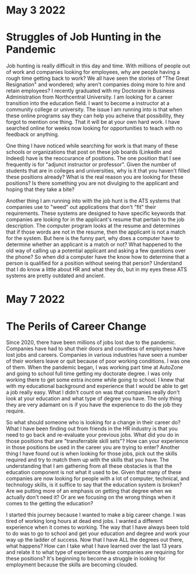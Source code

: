 # May 3 2022

# Struggles of Job Hunting in the Pandemic

Job hunting is really difficult in this day and time. 
With millions of people out of work and companies looking for employees, why are people having a rough time getting back to work? 
We all have seen the stories of "The Great Resignation" and wondered; why aren't companies doing more to hire and retain employees? 
I recently graduated with my Doctorate in Business Administration from Northcentral University. 
I am looking for a career transition into the education field. 
I want to become a instructor at a community college or university. 
The issue I am running into is that when these online programs say they can help you acheive that possibility, they forgot to mention one thing. 
That it will be at your own hard work. 
I have searched online for weeks now looking for opportunities to teach with no feedback or anything. 

One thing I have noticed while searching for work is that many of these schools or organizations that post on these job boards (LinkedIn and Indeed) have is the reoccurance of positions. 
The one position that I see frequently is for "adjunct instructor or professor". 
Given the number of students that are in colleges and universities, why is it that you haven't filled these positions already? 
What is the real reason you are looking for these positions? 
Is there something you are not divulging to the applicant and hoping that they take a bite? 

Another thing I am running into with the job hunt is the ATS systems that companies use to "weed" out applications that don't "fit" their requirements.
These systems are designed to have specific keywords that companies are looking for in the applicant's resume that pertain to the job description.
The computer program looks at the resume and determines that if those words are not in the resume, then the applicant is not a match for the system. 
But here is the funny part, why does a computer have to determine whether an applicant is a match or not? 
What happened to the old way of calling up a potential applicant and asking a few questions over the phone? 
So when did a computer have the know how to determine that a person is qualified for a position without seeing that person? 
Understand that I do know a little about HR and what they do, but in my eyes these ATS systems are pretty outdated and ancient. 


# May 7 2022

# The Perils of Career Change 

Since 2020, there have been millions of jobs lost due to the pandemic. 
Companies have had to shut their doors and countless of employees have lost jobs and careers. 
Companies in various industries have seen a number of their workers leave or quit because of poor working conditions. 
I was one of them. 
When the pandemic began, I was working part time at AutoZone and going to school full time getting my doctorate degree. 
I was only working there to get some extra income while going to school. 
I knew that with my educational background and experience that I would be able to get a job really easy. 
What I didn't count on was that companies really don't look at your education and what type of degree you have. 
The only thing they are very adamant on is if you have the experience to do the job they require. 

So what should someone who is looking for a change in their career do? 
What I have been finding out from friends in the HR industry is that you need to go back and re-evaluate your previous jobs. 
What did you do in those positions that are "transferrable skill sets"? 
How can your experience in those positions be used in the career you are trying to enter? 
Another thing I have found out is when looking for those jobs, pick out the skills required and try to match them up with the skills that you have. 
The understanding that I am gathering from all these obstacles is that the education component is not what it used to be. 
Given that many of these companies are now looking for people with a lot of computer, technical, and technology skills, is it suffice to say that the education system is broken? 
Are we putting more of an emphasis on getting that degree when we actually don't need it? 
Or are we focusing on the wrong things when it comes to the getting the education? 

I started this journey because I wanted to make a big career change. 
I was tired of working long hours at dead end jobs. 
I wanted a different experience when it comes to working. 
The way that I have always been told to do was to go to school and get your education and degree and work your way up the ladder of success. 
Now that I have ALL the degrees out there, what happens? 
How can I take what I have learned over the last 13 years and relate it to what type of experience these companies are requiring for these positions? 
It's beginning to become a struggle in looking for employment because the skills are becoming clouded. 